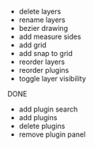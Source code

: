 - delete layers
- rename layers
- bezier drawing
- add measure sides
- add grid
- add snap to grid
- reorder layers
- reorder plugins
- toggle layer visibility

DONE

- add plugin search
- add plugins
- delete plugins
- remove plugin panel

